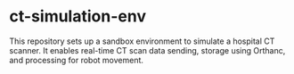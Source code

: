 # ct-simulation-env

This repository sets up a sandbox environment to simulate a hospital CT scanner.
It enables real-time CT scan data sending, storage using Orthanc, and processing for robot movement.
